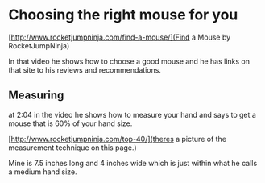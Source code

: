 # Choosing the right mouse for you
[http://www.rocketjumpninja.com/find-a-mouse/](Find a Mouse by RocketJumpNinja)

In that video he shows how to choose a good mouse and he has links on that site to his reviews and recommendations.  

## Measuring
at 2:04 in the video he shows how to measure your hand and says to get a mouse that is 60% of your hand size.

[http://www.rocketjumpninja.com/top-40/](theres a picture of the measurement technique on this page.)

Mine is 7.5 inches long and 4 inches wide which is just within what he calls a medium hand size.